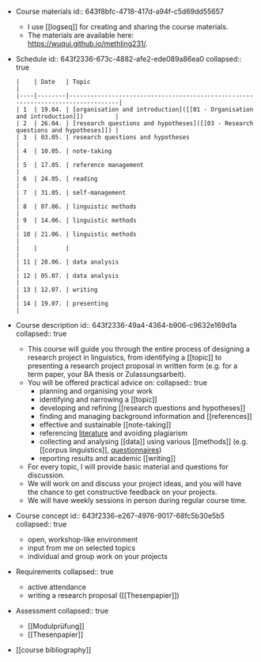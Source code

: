 - Course materials
  id:: 643f8bfc-4718-417d-a94f-c5d69dd55657
	- I use [[logseq]] for creating and sharing the course materials.
	- The materials are available here: https://wuqui.github.io/methling231/.
- Schedule
  id:: 643f2336-673c-4882-afe2-ede089a86ea0
  collapsed:: true
  
      |    | Date   | Topic                                                                           |
      |----|--------|---------------------------------------------------------------------------------|
      | 1  | 19.04. | [organisation and introduction]([[01 - Organisation and introduction]])         |
      | 2  | 26.04. | [research questions and hypotheses]([[03 - Research questions and hypotheses]]) |
      | 3  | 03.05. | research questions and hypotheses                                               |
      | 4  | 10.05. | note-taking                                                                     |
      | 5  | 17.05. | reference management                                                            |
      | 6  | 24.05. | reading                                                                         |
      | 7  | 31.05. | self-management                                                                 |
      | 8  | 07.06. | linguistic methods                                                              |
      | 9  | 14.06. | linguistic methods                                                              |
      | 10 | 21.06. | linguistic methods                                                              |
      |    |        |                                                                                 |
      | 11 | 28.06. | data analysis                                                                   |
      | 12 | 05.07. | data analysis                                                                   |
      | 13 | 12.07. | writing                                                                         |
      | 14 | 19.07. | presenting                                                                      |
- Course description
  id:: 643f2336-49a4-4364-b906-c9632e169d1a
  collapsed:: true
	- This course will guide you through the entire process of designing a research project in linguistics, from identifying a [[topic]] to presenting a research project proposal in written form (e.g. for a term paper, your BA thesis or Zulassungsarbeit).
	- You will be offered practical advice on:
	  collapsed:: true
		- planning and organising your work
		- identifying and narrowing a [[topic]]
		- developing and refining [[research questions and hypotheses]]
		- finding and managing background information and [[references]]
		- effective and sustainable [[note-taking]]
		- referencing [literature]([[references]]) and avoiding plagiarism
		- collecting and analysing [[data]] using various [[methods]] (e.g. [[corpus linguistics]], [questionnaires]([[questionnaire]]))
		- reporting results and academic [[writing]]
	- For every topic, I will provide basic material and questions for discussion.
	- We will work on and discuss your project ideas, and you will have the chance to get constructive feedback on your projects.
	- We will have weekly sessions in person during regular course time.
- Course concept
  id:: 643f2336-e267-4976-9017-68fc5b30e5b5
  collapsed:: true
	- open, workshop-like environment
	- input from me on selected topics
	- individual and group work on your projects
- Requirements
  collapsed:: true
	- active attendance
	- writing a research proposal ([[Thesenpapier]])
- Assessment
  collapsed:: true
	- [[Modulprüfung]]
	- [[Thesenpapier]]
- [[course bibliography]]